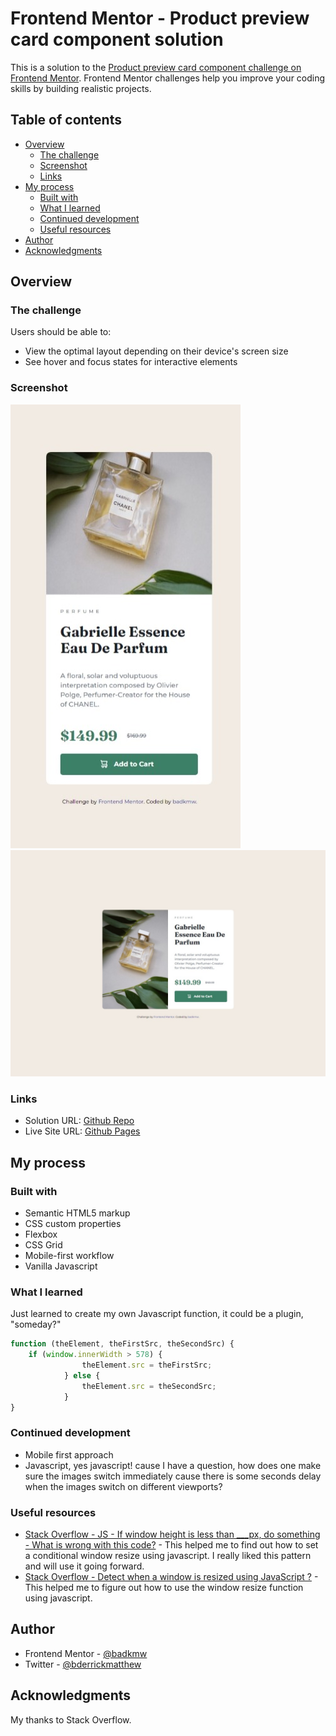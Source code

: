 # Frontend Mentor - Product preview card component solution

This is a solution to the [Product preview card component challenge on Frontend Mentor](https://www.frontendmentor.io/challenges/product-preview-card-component-GO7UmttRfa). Frontend Mentor challenges help you improve your coding skills by building realistic projects. 

## Table of contents

- [Overview](#overview)
  - [The challenge](#the-challenge)
  - [Screenshot](#screenshot)
  - [Links](#links)
- [My process](#my-process)
  - [Built with](#built-with)
  - [What I learned](#what-i-learned)
  - [Continued development](#continued-development)
  - [Useful resources](#useful-resources)
- [Author](#author)
- [Acknowledgments](#acknowledgments)

## Overview

### The challenge

Users should be able to:

- View the optimal layout depending on their device's screen size
- See hover and focus states for interactive elements

### Screenshot

![](./mobileScreenshot.jpeg)
![](./DesktopScreenshot.jpeg)


### Links

- Solution URL: [Github Repo](https://github.com/badkmw/badkmw-product-preview-card)
- Live Site URL: [Github Pages](https://badkmw.github.io/badkmw-product-preview-card/)

## My process

### Built with

- Semantic HTML5 markup
- CSS custom properties
- Flexbox
- CSS Grid
- Mobile-first workflow
- Vanilla Javascript


### What I learned

Just learned to create my own Javascript function, it could be a plugin, "someday?"


```js
function (theElement, theFirstSrc, theSecondSrc) {
    if (window.innerWidth > 578) {
                theElement.src = theFirstSrc;
            } else {
                theElement.src = theSecondSrc;
            }
}

```



### Continued development

- Mobile first approach
- Javascript, yes javascript! cause I have a question, how does one make sure the images switch 
immediately cause there is some seconds delay when the images switch on different viewports?


### Useful resources

- [Stack Overflow - JS - If window height is less than ___px, do something - What is wrong with this code?](https://stackoverflow.com/questions/31221601/js-if-window-height-is-less-than-px-do-something-what-is-wrong-with-this) - This helped me to find out how to set a conditional window resize using javascript. I really 
 liked this 
 pattern and will use it going 
 forward.
- [Stack Overflow - Detect when a window is resized using JavaScript ?](https://stackoverflow.com/questions/2996431/detect-when-a-window-is-resized-using-javascript) - 
This helped me
 to figure out how to use the 
window resize function using javascript.



## Author

- Frontend Mentor - [@badkmw](https://www.frontendmentor.io/profile/badkmw)
- Twitter - [@bderrickmatthew](https://twitter.com/bderrickmatthew)



## Acknowledgments

My thanks to Stack Overflow.


